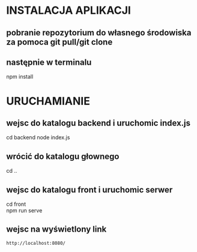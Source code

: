 # INSTALACJA APLIKACJI
## pobranie repozytorium do własnego środowiska za pomoca git pull/git clone <link do repozytorium>
## następnie w terminalu
npm install
# URUCHAMIANIE
## wejsc do katalogu backend i uruchomic index.js
cd backend
node index.js
## wrócić do katalogu głownego
cd ..
## wejsc do katalogu front i uruchomic serwer
cd front     
npm run serve

## wejsc na wyświetlony link
    http://localhost:8080/
